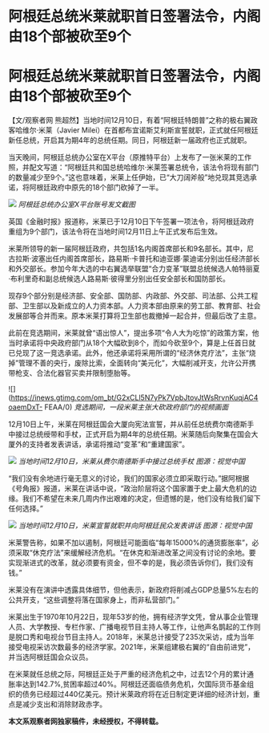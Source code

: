 # 阿根廷总统米莱就职首日签署法令，内阁由18个部被砍至9个

# 阿根廷总统米莱就职首日签署法令，内阁由18个部被砍至9个

【文/观察者网 熊超然】当地时间12月10日，有着“阿根廷特朗普”之称的极右翼政客哈维尔·米莱（Javier
Milei）在首都布宜诺斯艾利斯宣誓就职，正式就任阿根廷新任总统，开启其为期4年的总统任期。同日，阿根廷新一届政府也正式就职。

当天晚间，阿根廷总统办公室在X平台（原推特平台）上发布了一张米莱的工作照，并配文写道：“阿根廷共和国总统哈维尔·米莱签署总统令，该法令将现有部门的数量减少至9个。”这也意味着，米莱上任伊始，已“大刀阔斧般”地兑现其竞选承诺，将阿根廷政府中原先的18个部门砍掉了一半。

![](https://inews.gtimg.com/om_bt/Of1BlNB3gQ1UoqTTsJHol5vI2ZIasdSUyUVQ9rGYHdhuUAA/1000)
_阿根廷总统办公室X平台账号发文截图_

英国《金融时报》报道称，米莱已于12月10日下午签署一项法令，将阿根廷政府重组为9个部门，该法令将在当地时间12月11日上午正式发布后生效。

米莱所领导的新一届阿根廷政府，共包括1名内阁首席部长和9名部长。其中，尼古拉斯·波塞出任内阁首席部长，路易斯·卡普托和迪亚娜·蒙迪诺分别出任经济部长和外交部长。参加今年大选的中右翼选举联盟“合力变革”联盟总统候选人帕特丽夏·布利里奇和副总统候选人路易斯·彼得里分别出任安全部长和国防部长。

现存9个部分别是经济部、安全部、国防部、内政部、外交部、司法部、公共工程部、卫生部以及新成立的人力资本部。人力资本部由原来的劳工部、教育部、社会发展部等合并而来。原本米莱打算将卫生部也裁撤掉一起合并，但最后改了主意。

此前在竞选期间，米莱就曾“语出惊人”，提出多项“令人大为吃惊”的政策方案，他当时承诺将中央政府部门从18个大幅砍到8个，而如今砍至9个，算是上任首日就已兑现了这一竞选承诺。此外，他还承诺将采用所谓的“经济休克疗法”，主张“烧掉”管理不善的央行，废除比索，全面转向“美元化”，大幅削减开支，允许公开携带枪支、合法化器官买卖并限制堕胎等。

![](https://inews.gtimg.com/om_bt/G2xCLl5N7yPk7VpbJtovJtWsRrvnKuqjAC4oaemDxT-
FEAA/0) _竞选期间，一段米莱主张大砍政府部门的视频画面_

12月10日上午，米莱在阿根廷国会大厦向宪法宣誓，并从前任总统费尔南德斯手中接过总统绶带和手杖，正式开启为期4年的总统任期。米莱随后向聚集在国会大厦外的支持者发表讲话，承诺将推动“变革”和“重建国家”。

![](https://inews.gtimg.com/om_bt/Owu-L4oaOKXHTemxhxmnqlIeSHI2ZMgxiaFhMO41rAcSwAA/1000)
_当地时间12月10日，米莱从费尔南德斯手中接过总统手杖 图源：视觉中国_

“我们没有余地进行毫无意义的讨论，我们的国家必须立即采取行动。”据阿根据《号角报》报道，米莱在讲话中说，“政治阶层将这个国家置于史上最大危机的边缘。我们不希望在未来几周内作出艰难的决定，但遗憾的是，他们没有给我们留下任何选择。”

![](https://inews.gtimg.com/om_bt/OHblaLepeUgbU556-AE5G-WWmudnmi626zINPi_dWOvEIAA/1000)
_当地时间12月10日，米莱宣誓就职并向阿根廷民众发表讲话 图源：视觉中国_

米莱警告称，如果不加以遏制，阿根廷可能面临“每年15000%的通货膨胀率”，必须采取“休克疗法”来缓解经济危机。“在休克和渐进改革之间没有讨论的余地。要实现渐进式的改革，就必须要有资金，但不幸的是，我必须告诉你们，我们没有钱。”

米莱没有在演讲中透露具体细节，但他表示，新政府将削减占GDP总量5%左右的公共开支，“这些调整将落在国家身上，而非私营部门。”

米莱出生于1970年10月22日，现年53岁的他，拥有经济学文凭，曾从事企业管理人员、大学教授、专栏作家、广播电视节目主持人等工作，让他声名鹊起的工作则是脱口秀和电视台节目主持人。2018年，米莱总计接受了235次采访，成为当年接受电视采访次数最多的经济学家。2021年，米莱组建极右翼的“自由前进党”，并当选阿根廷国会众议员。

在米莱就任总统之际，阿根廷正处于严重的经济危机之中，过去12个月的累计通胀率达到142.7%,贫困率超过40%。阿根廷还面临债务危机，欠国际货币基金组织的债务已经超过440亿美元。预计米莱政府将在近日制定更详细的经济计划，重点是减少支出和消除财政赤字。

**本文系观察者网独家稿件，未经授权，不得转载。**

